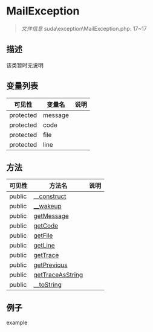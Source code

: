 #  MailException 

> *文件信息* suda\exception\MailException.php: 17~17



## 描述

该类暂时无说明





## 变量列表
| 可见性 |  变量名   | 说明 |
|--------|----|------|
| protected   | message | | 
| protected   | code | | 
| protected   | file | | 
| protected   | line | | 



## 方法


| 可见性 | 方法名 | 说明 |
|--------|-------|------|
| public |[__construct](MailException/__construct.md) |  |
| public |[__wakeup](MailException/__wakeup.md) |  |
| public |[getMessage](MailException/getMessage.md) |  |
| public |[getCode](MailException/getCode.md) |  |
| public |[getFile](MailException/getFile.md) |  |
| public |[getLine](MailException/getLine.md) |  |
| public |[getTrace](MailException/getTrace.md) |  |
| public |[getPrevious](MailException/getPrevious.md) |  |
| public |[getTraceAsString](MailException/getTraceAsString.md) |  |
| public |[__toString](MailException/__toString.md) |  |



## 例子

example